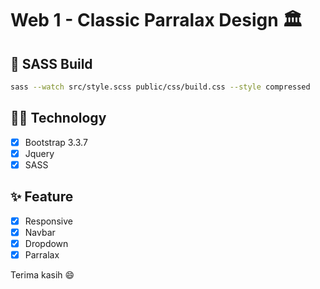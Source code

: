 # Web 1 - Classic Parralax Design 🏛️

## 🔧 SASS Build
```bash
sass --watch src/style.scss public/css/build.css --style compressed
```

## 👨‍💻 Technology
- [x] Bootstrap 3.3.7
- [x] Jquery
- [x] SASS

## ✨ Feature
- [x] Responsive
- [x] Navbar
- [x] Dropdown
- [x] Parralax

Terima kasih 😄

